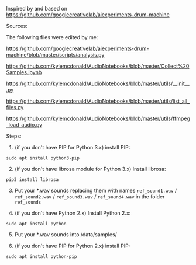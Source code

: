 Inspired by and based on https://github.com/googlecreativelab/aiexperiments-drum-machine

Sources:

The following files were edited by me:

https://github.com/googlecreativelab/aiexperiments-drum-machine/blob/master/scripts/analysis.py

https://github.com/kylemcdonald/AudioNotebooks/blob/master/Collect%20Samples.ipynb

https://github.com/kylemcdonald/AudioNotebooks/blob/master/utils/__init__.py

https://github.com/kylemcdonald/AudioNotebooks/blob/master/utils/list_all_files.py

https://github.com/kylemcdonald/AudioNotebooks/blob/master/utils/ffmpeg_load_audio.py

Steps:

1. (if you don't have PIP for Python 3.x) install PIP:

`sudo apt install python3-pip`

2. (if you don't have librosa module for Python 3.x) Install librosa:

`pip3 install librosa`

3. Put your *.wav sounds replacing them with names `ref_sound1.wav` / `ref_sound2.wav` / `ref_sound3.wav` / `ref_sound4.wav` in the folder `ref_sounds`

4. (if you don't have Python 2.x) Install Python 2.x:

`sudo apt install python`

5. Put your *.wav sounds into /data/samples/

6. (if you don't have PIP for Python 2.x) install PIP:

`sudo apt install python-pip`
